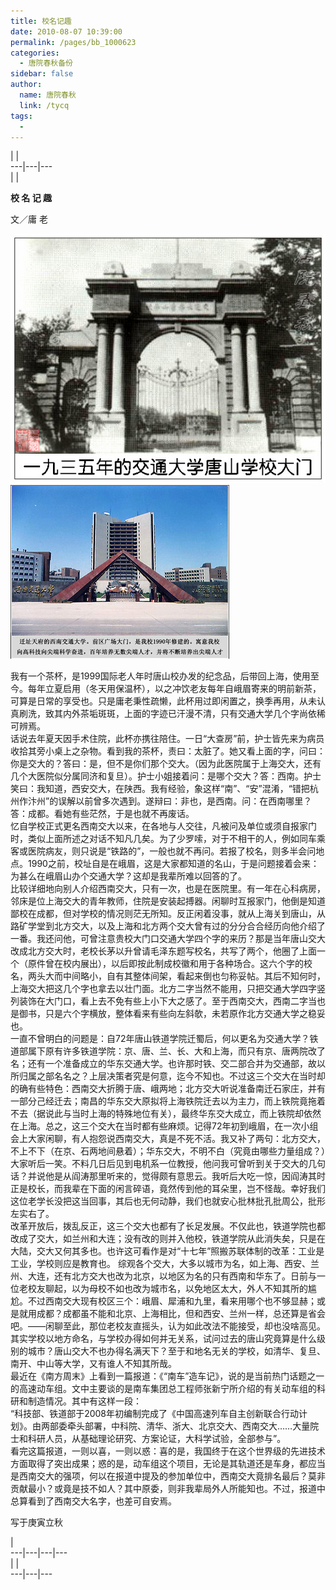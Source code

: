 ```yaml
---
title: 校名记趣
date: 2010-08-07 10:39:00
permalink: /pages/bb_1000623
categories: 
  - 唐院春秋备份
sidebar: false
author: 
  name: 唐院春秋
  link: /tycq
tags: 
  - 
---
```


|  |  
---|---|---  
|  |

**校 名 记 趣**  
  
文／庸 老  
  
  
![](/pic/img.ph.126.net_2l9vumuaw-P_Le6bosTS8A==_3697173819094728061.jpg)
![](/pic/img.ph.126.net_z3cwtLSWm1U3ounp4KBEtg==_3262294980077851159.jpg)  

  

我有一个茶杯，是1999国际老人年时唐山校办发的纪念品，后带回上海，使用至今。每年立夏启用（冬天用保温杯），以之冲饮老友每年自峨眉寄来的明前新茶，可算是日常的享受也。只是庸老秉性疏懒，此杯用过即闲置之，换季再用，从未认真刷洗，致其内外茶垢斑斑，上面的字迹已汗漫不清，只有交通大学几个字尚依稀可辨焉。  
话说去年夏天因手术住院，此杯亦携往陪住。一日“大查房”前，护士皆先来为病员收拾其旁小桌上之杂物。看到我的茶杯，责曰：太脏了。她又看上面的字，问曰：你是交大的？答曰：是，但不是你们那个交大。（因为此医院属于上海交大，还有几个大医院似分属同济和复旦）。护士小姐接着问：是哪个交大？答：西南。护士笑曰：我知道，西安交大，在陕西。我有经验，象这样“南”、“安”混淆，“错把杭州作汴州”的误解以前曾多次遇到。遂辩曰：非也，是西南。问：在西南哪里？答：成都。看她有些茫然，于是也就不再废话。  
忆自学校正式更名西南交大以来，在各地与人交往，凡被问及单位或须自报家门时，类似上面所述之对话不知凡几矣。为了少罗嗦，对于不相干的人，例如同车乘客或医院病友，则只说是“铁路的”，一般也就不再问。若报了校名，则多半会问地点。1990之前，校址自是在峨眉，这是大家都知道的名山，于是问题接着会来：为甚么在峨眉山办个交通大学？这却是我辈所难以回答的了。  
比较详细地向别人介绍西南交大，只有一次，也是在医院里。有一年在心科病房，邻床是位上海交大的青年教师，住院是安装起搏器。闲聊时互报家门，他倒是知道鄙校在成都，但对学校的情况则茫无所知。反正闲着没事，就从上海关到唐山，从路矿学堂到北方交大，以及上海和北方两个交大曾有过的分分合合经历向他介绍了一番。我还问他，可曾注意贵校大门口交通大学四个字的来历？那是当年唐山交大改成北方交大时，老校长茅以升曾请毛泽东题写校名，共写了两个，他圈了上面一个（原件曾在校内展出），以后即按此制成校徽和用于各种场合。这六个字的校名，两头大而中间略小，自有其整体间架，看起来倒也匀称妥帖。其后不知何时，上海交大把这几个字也拿去以壮门面。北方二字当然不能用，只把交通大学四字竖列装饰在大门口，看上去不免有些上小下大之感了。至于西南交大，西南二字当也是御书，只是六个字横放，整体看来有些向左斜欹，未若原作北方交通大学之稳妥也。  
一直不曾明白的问题是：自72年唐山铁道学院迁蜀后，何以更名为交通大学？铁道部属下原有许多铁道学院：京、唐、兰、长、大和上海，而只有京、唐两院改了名；还有一个准备成立的华东交通大学。也许那时铁、交二部合并为交通部，故以所归属之部名名之？上层决策者究是何意，迄今不知也。不过这三个交大在当时却的确有些特色：西南交大折腾于唐、峨两地；北方交大听说准备南迁石家庄，并有一部分己经迁去；南昌的华东交大原拟将上海铁院迁去以为主力，而上铁院竟拖着不去（据说此与当时上海的特殊地位有关），最终华东交大成立，而上铁院却依然在上海。总之，这三个交大在当时都有些麻烦。记得72年初到峨眉，在一次小组会上大家闲聊，有人抱怨说西南交大，真是不死不活。我又补了两句：北方交大，不上不下（在京、石两地间悬着）；华东交大，不明不白（究竟由哪些力量组成？）大家听后一笑。不料几日后见到电机系一位教授，他问我可曾听到关于交大的几句话？并说他是从阎涛那里听来的，觉得颇有意思云。我听后大吃一惊，因阎涛其时正是校长，而我辈在下面的闲言碎语，竟然传到他的耳朵里，岂不怪哉。幸好我们这位老学长没把这当回事，其后也无何动静，我们也就安心批林批孔批周公，批形左实右了。  
改革开放后，拨乱反正，这三个交大也都有了长足发展。不仅此也，铁道学院也都改成了交大，如兰州和大连；没有改的则并入他校，铁道学院从此消失矣，只是在大陆，交大又何其多也。也许这可看作是对“十七年”照搬苏联体制的改革：工业是工业，学校则应是教育也。
综观各个交大，大多以城市为名，如上海、西安、兰州、大连，还有北方交大也改为北京，以地区为名的只有西南和华东了。日前与一位老校友聊起，以为母校不如也改为城市名，以免地区太大，外人不知其所的尴尬。不过西南交大现有校区三个：峨眉、犀浦和九里，看来用哪个也不够显赫；或是就用成都？成都虽不能和北京、上海相比，但和西安、兰州一样，总还算是省会吧。——闲聊至此，那位老校友直摇头，认为如此改法不能接受，却也没啥高见。  
其实学校以地方命名，与学校办得如何并无关系，试问过去的唐山究竟算是什么级别的城市？唐山交大不也办得名满天下？至于和地名无关的学校，如清华、复旦、南开、中山等大学，又有谁人不知其所哉。  
最近在《南方周末》上看到一篇报道：《“南车”造车记》，说的是当前热门话题之一的高速动车组。文中主要谈的是南车集团总工程师张新宁所介绍的有关动车组的科研和制造情况。其中有这样一段：  
“科技部、铁道部于2008年初编制完成了《中国高速列车自主创新联合行动计划》。由两部委牵头部署，中科院、清华、浙大、北京交大、西南交大……大量院士和科研人员，从基础理论研究、方案论证，大科学试验，全部参与”。  
看完这篇报道，一则以喜，一则以惑：喜的是，我国终于在这个世界级的先进技术方面取得了突出成果；惑的是，动车组这个项目，无论是其轨道还是车身，都应当是西南交大的强项，何以在报道中提及的参加单位中，西南交大竟排名最后？莫非贡献最小？或竟是技不如人？其中原委，则非我辈局外人所能知也。不过，报道中总算看到了西南交大名字，也差可自安焉。  
  
  
写于庚寅立秋

|  
---|---|---|---  
|  |  
---|---|---